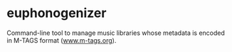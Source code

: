 euphonogenizer
==============

Command-line tool to manage music libraries whose metadata is encoded in M-TAGS format (www.m-tags.org).
